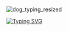 
![dog_typing_resized](https://github.com/user-attachments/assets/440ff98d-1480-4ec3-9d63-83b9a9a17a4b)

[![Typing SVG](https://readme-typing-svg.demolab.com?font=Anton&pause=1000&color=FFFFFF&background=0C1117&center=true&vCenter=true&width=435&lines=Interested+in+On+Device+AI;Edge+AI+%C2%B7+Real+Time+Process)](https://git.io/typing-svg)
